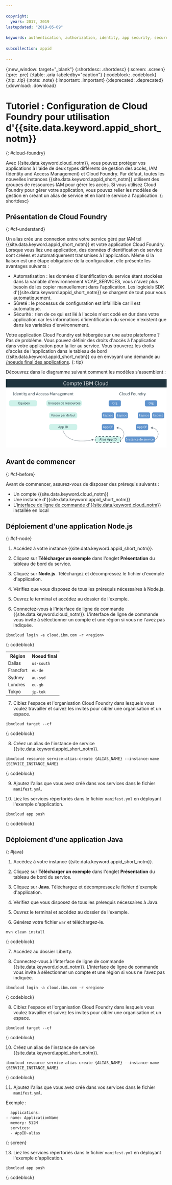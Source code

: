 ```yaml
---

copyright:
  years: 2017, 2019
lastupdated: "2019-05-09"

keywords: authentication, authorization, identity, app security, secure, development, cloud foundry, access management, iam, java, node.js

subcollection: appid

---
```


{:new_window: target="_blank"}
{:shortdesc: .shortdesc}
{:screen: .screen}
{:pre: .pre}
{:table: .aria-labeledby="caption"}
{:codeblock: .codeblock}
{:tip: .tip}
{:note: .note}
{:important: .important}
{:deprecated: .deprecated}
{:download: .download}


# Tutoriel : Configuration de Cloud Foundry pour utilisation d'{{site.data.keyword.appid_short_notm}}
{: #cloud-foundry}

Avec {{site.data.keyword.cloud_notm}}, vous pouvez protéger vos applications à l'aide de deux types différents de gestion des accès, IAM (Identity and Access Management) et Cloud Foundry. Par défaut, toutes les nouvelles instances {{site.data.keyword.appid_short_notm}} utilisent des groupes de ressources IAM pour gérer les accès. Si vous utilisez Cloud Foundry pour gérer votre application, vous pouvez relier les modèles de gestion en créant un alias de service et en liant le service à l'application.
{: shortdesc}


## Présentation de Cloud Foundry
{: #cf-understand}

Un alias crée une connexion entre votre service géré par IAM tel {{site.data.keyword.appid_short_notm}} et votre application Cloud Foundry. Lorsque vous liez une application, des données d'identification de service sont créées et automatiquement transmises à l'application. Même si la liaison est une étape obligatoire de la configuration, elle présente les avantages suivants :

* Automatisation : les données d'identification du service étant stockées dans la variable d'environnement VCAP_SERVICES, vous n'avez plus besoin de les copier manuellement dans l'application. Les logiciels SDK d'{{site.data.keyword.appid_short_notm}} se chargent de tout pour vous automatiquement.
* Sûreté : le processus de configuration est infaillible car il est automatique.
* Sécurité : rien de ce qui est lié à l'accès n'est codé en dur dans votre application car les informations d'identification du service n'existent que dans les variables d'environnement.

Votre application Cloud Foundry est hébergée sur une autre plateforme ? Pas de problème. Vous pouvez définir des droits d'accès à l'application dans votre application pour la lier au service. Vous trouverez les droits d'accès de l'application dans le tableau de bord {{site.data.keyword.appid_short_notm}} ou en envoyant une demande au [/noeuds final des applications](https://us-south.appid.cloud.ibm.com/swagger-ui/#!/Applications/registerApplication).
{: tip}

Découvrez dans le diagramme suivant comment les modèles s'assemblent :

![Liaison d'une application Cloud Foundry](images/cf-alias.png)

## Avant de commencer
{: #cf-before}

Avant de commencer, assurez-vous de disposer des prérequis suivants :

* Un compte {{site.data.keyword.cloud_notm}}
* Une instance d'{{site.data.keyword.appid_short_notm}}
* L'[interface de ligne de commande d'{{site.data.keyword.cloud_notm}}](/docs/cli/reference/ibmcloud?topic=cloud-cli-ibmcloud-cli#ibmcloud-cli) installée en local

## Déploiement d'une application Node.js
{: #cf-node}


1. Accédez à votre instance {{site.data.keyword.appid_short_notm}}.

2. Cliquez sur **Télécharger un exemple** dans l'onglet **Présentation** du tableau de bord du service.

3. Cliquez sur **Node.js**. Téléchargez et décompressez le fichier d'exemple d'application.

4. Vérifiez que vous disposez de tous les prérequis nécessaires à Node.js.

5. Ouvrez le terminal et accédez au dossier de l'exemple.

6. Connectez-vous à l'interface de ligne de commande {{site.data.keyword.cloud_notm}}. L'interface de ligne de commande vous invite à sélectionner un compte et une région si vous ne l'avez pas indiquée.

  ```
  ibmcloud login -a cloud.ibm.com -r <region>
  ```
  {: codeblock}

  <table>
    <tr>
      <th>Région</th>
      <th>Noeud final</th>
    </tr>
    <tr>
      <td>Dallas</td>
      <td><code>us-south</code></td>
    </tr>
    <tr>
      <td>Francfort</td>
      <td><code>eu-de</code></td>
    </tr>
    <tr>
      <td>Sydney</td>
      <td><code>au-syd</code></td>
    </tr>
    <tr>
      <td>Londres</td>
      <td><code>eu-gb</code></td>
    </tr>
    <tr>
      <td>Tokyo</td>
      <td><code>jp-tok</code></td>
    </tr>
  </table>

7. Ciblez l'espace et l'organisation Cloud Foundry dans lesquels vous voulez travailler et suivez les invites pour cibler une organisation et un espace.

  ```
  ibmcloud target --cf
  ```
  {: codeblock}

8. Créez un alias de l'instance de service {{site.data.keyword.appid_short_notm}}.

  ```
  ibmcloud resource service-alias-create {ALIAS_NAME} --instance-name {SERVICE_INSTANCE_NAME}
  ```
  {: codeblock}

9. Ajoutez l'alias que vous avez créé dans vos services dans le fichier `manifest.yml`.

10. Liez les services répertoriés dans le fichier `manifest.yml` en déployant l'exemple d'application.

  ```
  ibmcloud app push
  ```
  {: codeblock}

## Déploiement d'une application Java
{: #java}

1. Accédez à votre instance {{site.data.keyword.appid_short_notm}}.

2. Cliquez sur **Télécharger un exemple** dans l'onglet **Présentation** du tableau de bord du service.

3. Cliquez sur **Java**. Téléchargez et décompressez le fichier d'exemple d'application.

4. Vérifiez que vous disposez de tous les prérequis nécessaires à Java.

5. Ouvrez le terminal et accédez au dossier de l'exemple.

6. Générez votre fichier `war` et téléchargez-le.

  ```
  mvn clean install
  ```
  {: codeblock}

7. Accédez au dossier Liberty.

8. Connectez-vous à l'interface de ligne de commande {{site.data.keyword.cloud_notm}}. L'interface de ligne de commande vous invite à sélectionner un compte et une région si vous ne l'avez pas indiquée.

  ```
  ibmcloud login -a cloud.ibm.com -r <region>
  ```
  {: codeblock}

8. Ciblez l'espace et l'organisation Cloud Foundry dans lesquels vous voulez travailler et suivez les invites pour cibler une organisation et un espace.

  ```
  ibmcloud target --cf
  ```
  {: codeblock}

10. Créez un alias de l'instance de service {{site.data.keyword.appid_short_notm}}.

  ```
  ibmcloud resource service-alias-create {ALIAS_NAME} --instance-name {SERVICE_INSTANCE_NAME}
  ```
  {: codeblock}

11. Ajoutez l'alias que vous avez créé dans vos services dans le fichier `manifest.yml`.

  Exemple :
  ```
    applications:
  - name: ApplicationName
    memory: 512M
    services:
    - AppID-alias
  ```
  {: screen}

13. Liez les services répertoriés dans le fichier `manifest.yml` en déployant l'exemple d'application.

  ```
  ibmcloud app push
  ```
  {: codeblock}

